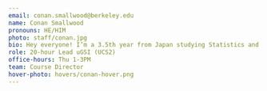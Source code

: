 ```yaml
---
email: conan.smallwood@berkeley.edu
name: Conan Smallwood
pronouns: HE/HIM
photo: staff/conan.jpg
bio: Hey everyone! I’m a 3.5th year from Japan studying Statistics and Data Science who loves playing tennis, ping pong, rocket league, and drinking coffee!
role: 20-hour Lead uGSI (UCS2)
office-hours: Thu 1-3PM
team: Course Director
hover-photo: hovers/conan-hover.png
---
```

